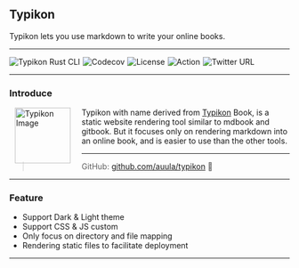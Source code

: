 ## Typikon

Typikon lets you use markdown to write your online books.

---

<div style="display: flex; gap: 5px;">
  <img src="https://img.shields.io/badge/📖%20Typikon-Rust%20🦀️-yellow" alt="Typikon Rust CLI" />
  <img src="https://codecov.io/github/auula/typikon/branch/main/graph/badge.svg?token=FaR2OdNYeB" alt="Codecov" />
  <img src="https://img.shields.io/badge/license-Apache-db5149.svg" alt="License" />
  <img src="https://github.com/auula/typikon/actions/workflows/rust.yml/badge.svg?event=push" alt="Action" />
  <img src="https://img.shields.io/twitter/follow/auula_?style=social" alt="Twitter URL" />
</div>



---

### Introduce

<img src="https://img.ibyte.me/w3uchi.png" alt="Typikon Image"
							style="float: left; margin: 0px 20px 10px 10px;height: 100px;" />

Typikon with name derived from [Typikon](https://en.wikipedia.org/wiki/Typikon) Book, is a static website rendering tool similar to mdbook and gitbook. But it focuses only on rendering markdown into an online book, and is easier to use than the other tools.

---

> GitHub: [github.com/auula/typikon](https://github.com/auula/typikon) 🌟

---

### Feature

- Support Dark & Light theme
- Support CSS & JS custom
- Only focus on directory and file mapping
- Rendering static files to facilitate deployment

---



